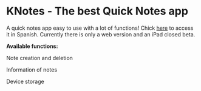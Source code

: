 # KNotes - The best Quick Notes app

A quick notes app easy to use with a lot of functions! Chick [here](https://notes.korustudios.net/) to access it in Spanish.
Currently there is only a web version and an iPad closed beta.

**Available functions:**

Note creation and deletion

Information of notes

Device storage
